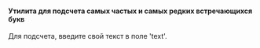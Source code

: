 #### Утилита для подсчета самых частых и самых редких встречающихся букв

Для подсчета, введите свой текст в поле 'text'.